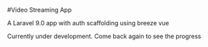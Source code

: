 #Video Streaming App

A Laravel 9.0 app with auth scaffolding using breeze vue

Currently under development. Come back again to see the progress
